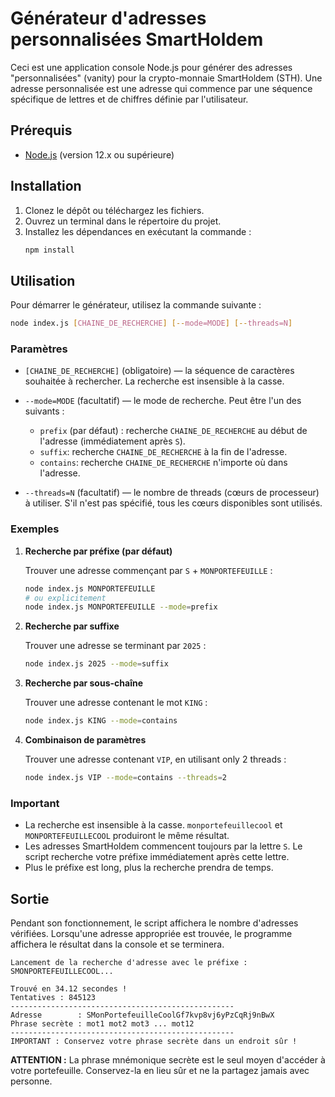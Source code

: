 # Générateur d'adresses personnalisées SmartHoldem

Ceci est une application console Node.js pour générer des adresses "personnalisées" (vanity) pour la crypto-monnaie SmartHoldem (STH). Une adresse personnalisée est une adresse qui commence par une séquence spécifique de lettres et de chiffres définie par l'utilisateur.

## Prérequis

*   [Node.js](https://nodejs.org/) (version 12.x ou supérieure)

## Installation

1.  Clonez le dépôt ou téléchargez les fichiers.
2.  Ouvrez un terminal dans le répertoire du projet.
3.  Installez les dépendances en exécutant la commande :
    ```bash
    npm install
    ```

## Utilisation

Pour démarrer le générateur, utilisez la commande suivante :

```bash
node index.js [CHAINE_DE_RECHERCHE] [--mode=MODE] [--threads=N]
```

### Paramètres

*   `[CHAINE_DE_RECHERCHE]` (obligatoire) — la séquence de caractères souhaitée à rechercher. La recherche est insensible à la casse.

*   `--mode=MODE` (facultatif) — le mode de recherche. Peut être l'un des suivants :
    *   `prefix` (par défaut) : recherche `CHAINE_DE_RECHERCHE` au début de l'adresse (immédiatement après `S`).
    *   `suffix`: recherche `CHAINE_DE_RECHERCHE` à la fin de l'adresse.
    *   `contains`: recherche `CHAINE_DE_RECHERCHE` n'importe où dans l'adresse.

*   `--threads=N` (facultatif) — le nombre de threads (cœurs de processeur) à utiliser. S'il n'est pas spécifié, tous les cœurs disponibles sont utilisés.

### Exemples

1.  **Recherche par préfixe (par défaut)**

    Trouver une adresse commençant par `S` + `MONPORTEFEUILLE` :
    ```bash
    node index.js MONPORTEFEUILLE
    # ou explicitement
    node index.js MONPORTEFEUILLE --mode=prefix
    ```

2.  **Recherche par suffixe**

    Trouver une adresse se terminant par `2025` :
    ```bash
    node index.js 2025 --mode=suffix
    ```

3.  **Recherche par sous-chaîne**

    Trouver une adresse contenant le mot `KING` :
    ```bash
    node index.js KING --mode=contains
    ```

4.  **Combinaison de paramètres**

    Trouver une adresse contenant `VIP`, en utilisant only 2 threads :
    ```bash
    node index.js VIP --mode=contains --threads=2
    ```

### Important

*   La recherche est insensible à la casse. `monportefeuillecool` et `MONPORTEFEUILLECOOL` produiront le même résultat.
*   Les adresses SmartHoldem commencent toujours par la lettre `S`. Le script recherche votre préfixe immédiatement après cette lettre.
*   Plus le préfixe est long, plus la recherche prendra de temps.

## Sortie

Pendant son fonctionnement, le script affichera le nombre d'adresses vérifiées. Lorsqu'une adresse appropriée est trouvée, le programme affichera le résultat dans la console et se terminera.

```
Lancement de la recherche d'adresse avec le préfixe : SMONPORTEFEUILLECOOL...

Trouvé en 34.12 secondes !
Tentatives : 845123
--------------------------------------------------
Adresse        : SMonPortefeuilleCoolGf7kvp8vj6yPzCqRj9nBwX
Phrase secrète : mot1 mot2 mot3 ... mot12
--------------------------------------------------
IMPORTANT : Conservez votre phrase secrète dans un endroit sûr !
```

**ATTENTION :** La phrase mnémonique secrète est le seul moyen d'accéder à votre portefeuille. Conservez-la en lieu sûr et ne la partagez jamais avec personne.
